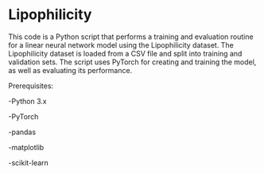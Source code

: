 # Lipophilicity

This code is a Python script that performs a training and evaluation routine for a linear neural network model using the Lipophilicity dataset. The Lipophilicity dataset is loaded from a CSV file and split into training and validation sets. The script uses PyTorch for creating and training the model, as well as evaluating its performance.

Prerequisites:

-Python 3.x

-PyTorch

-pandas

-matplotlib

-scikit-learn
